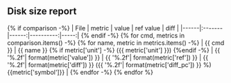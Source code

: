 ## Disk size report
{% if comparison -%}
| File | metric | value | ref value | diff |
|------|:-------|------:|----------:|-----:|
{% endif -%}
{% for cmd, metrics in comparison.items() -%}
{% for name, metric in metrics.items() -%}
| {{ cmd }} | {{ name }} {% if metric['unit'] -%} ({{ metric['unit'] }}) {%endif -%} | {{ '%.2f'| format(metric['value']) }} | {{ '%.2f'| format(metric['ref']) }} | {{ '%.2f'| format(metric['diff']) }} ({{ '%.2f'| format(metric['diff_pc']) }} %) {{metric['symbol']}} |
{% endfor -%}
{% endfor %}

